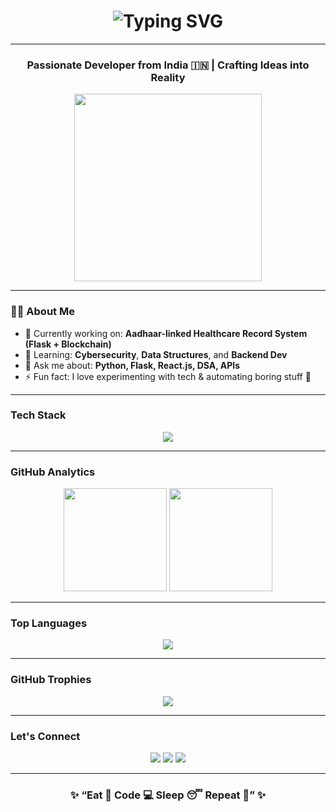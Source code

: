 <!-- Supreet's Cool Animated GitHub Profile -->

<h1 align="center">
  <img src="https://readme-typing-svg.herokuapp.com?font=Fira+Code&pause=1000&color=00F700&center=true&vCenter=true&width=435&lines=Hey!+I'm+Supreet+%F0%9F%91%8B;Full+Stack+Developer+%F0%9F%92%BB;Security+and+Blockchain+Enthusiast+%F0%9F%94%90;Lifelong+Learner+%F0%9F%8C%9F" alt="Typing SVG" />
</h1>

---

<h3 align="center"> Passionate Developer from India 🇮🇳 | Crafting Ideas into Reality </h3>

<p align="center">
  <img src="https://media.giphy.com/media/qgQUggAC3Pfv687qPC/giphy.gif" width="300" />
</p>

---

### 👨‍💻 About Me
- 🔭 Currently working on: **Aadhaar-linked Healthcare Record System (Flask + Blockchain)**  
- 🌱 Learning: **Cybersecurity**, **Data Structures**, and **Backend Dev**  
- 💬 Ask me about: **Python, Flask, React.js, DSA, APIs**  
- ⚡ Fun fact: I love experimenting with tech & automating boring stuff 🧠  

---

###  Tech Stack
<p align="center">
  <img src="https://skillicons.dev/icons?i=python,cpp,flask,react,html,css,js,nodejs,mongodb,mysql,git,github,vscode,linux,postman,tailwind" />
</p>

---

###  GitHub Analytics
<p align="center">
  <img src="https://github-readme-stats.vercel.app/api?username=supreetk&show_icons=true&theme=tokyonight&hide_border=true" height="165" />
  <img src="https://github-readme-streak-stats.herokuapp.com/?user=supreetk&theme=tokyonight&hide_border=true" height="165" />
</p>

---

###  Top Languages
<p align="center">
  <img src="https://github-readme-stats.vercel.app/api/top-langs/?username=supreetk&layout=compact&theme=tokyonight&hide_border=true" />
</p>

---

###  GitHub Trophies
<p align="center">
  <img src="https://github-profile-trophy.vercel.app/?username=supreetk&theme=dracula&margin-w=15&margin-h=15&no-frame=true" />
</p>

---

###  Let's Connect
<p align="center">
  <a href="https://www.linkedin.com/in/YOUR-LINKEDIN" target="_blank"><img src="https://img.shields.io/badge/LinkedIn-%230077B5.svg?logo=linkedin&logoColor=white" /></a>
  <a href="mailto:yourmail@gmail.com"><img src="https://img.shields.io/badge/Gmail-D14836?logo=gmail&logoColor=white" /></a>
  <a href="https://x.com/YOUR-TWITTER" target="_blank"><img src="https://img.shields.io/badge/Twitter-%231DA1F2.svg?logo=Twitter&logoColor=white" /></a>
</p>



---

<h3 align="center">✨ “Eat 🍕 Code 💻 Sleep 😴 Repeat 🔁” ✨</h3>
